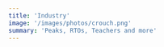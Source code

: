 ```yaml
---
title: 'Industry'
image: '/images/photos/crouch.png'
summary: 'Peaks, RTOs, Teachers and more'
---
```


